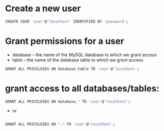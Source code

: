# Create a new user

```bash	
CREATE USER 'user'@'localhost' IDENTIFIED BY 'password';
```

# Grant permissions for a user

 - database – the name of the MySQL database to which we grant access
 - table – the name of the database table to which we grant access

```bash
GRANT ALL PRIVILEGES ON database.table TO 'user'@'localhost';
```
# grant access to all databases/tables:

```bash
GRANT ALL PRIVILEGES ON database.* TO 'user'@'localhost';
```
- or

```bash
 	
GRANT ALL PRIVILEGES ON *.* TO 'user'@'localhost';
```
